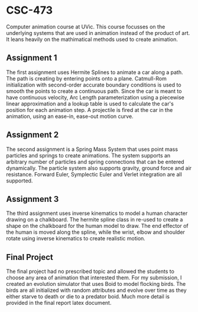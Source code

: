 # CSC-473
Computer animation course at UVic. This course focusses on the underlying systems that are used in animation instead of the product of art. It leans heavily on the mathimatical methods used to create animation.

## Assignment 1
The first assignment uses Hermite Splines to animate a car along a path. The path is creating by entering points onto a plane. Catmull-Rom initialization with second-order accurate boundary conditions is used to smooth the points to create a continuous path.
Since the car is meant to have continuous velocity, Arc Length parameterization using a piecewise linear approximation and a lookup table is used to calculate the car's position for each animation step. A projectile is fired at the car in the animation, using an ease-in, ease-out motion curve.

## Assignment 2
The second assignment is a Spring Mass System that uses point mass particles and springs to create animations. The system supports an arbitrary number of particles and spring connections that can be entered dynamically. The particle system also supports gravity, ground force and air resistance.
Forward Euler, Symplectic Euler and Verlet integration are all supported.

## Assignment 3
The third assignment uses inverse kinematics to model a human character drawing on a chalkboard. The hermite spline class in re-used to create a shape on the chalkboard for the human model to draw. The end effector of the human is moved along the spline, while the wrist, elbow and shoulder rotate using inverse kinematics to create realistic motion.

## Final Project
The final project had no prescribed topic and allowed the students to choose any area of animation that interested them. For my submission, I created an evolution simulator that uses Boid to model flocking birds. The birds are all initialized with random attributes and evolve over time as they either starve to death or die to a predator boid. Much more detail is provided in the final report latex document.
